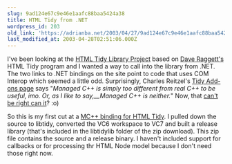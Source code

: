 ```yaml
---
slug: 9ad124e67c9e46e1aafc88baa5424a38
title: HTML Tidy from .NET
wordpress_id: 203
old_link: 'https://adrianba.net/2003/04/27/9ad124e67c9e46e1aafc88baa5424a38/'
last_modified_at: 2003-04-28T02:51:06.000Z
---
```


I've been looking at the
[HTML Tidy Library
Project](http://tidy.sourceforge.net/) based
on [Dave
Raggett's](http://www.w3.org/People/Raggett/) HTML Tidy program and I wanted a way to call into the
library from .NET. The two links to .NET bindings on the site point
to code that uses COM Interop which seemed a little odd.
Surprisingly, Charles Reitzel's
[Tidy Add-ons
page](http://users.rcn.com/creitzel/tidy.html) says "_Managed C++ is simply too different from real
C++ to be useful, imo. Or, as I like to say,__Managed
C++ is neither._" Now, that
[can't
be right](http://dotnetweblogs.com/sgentile/posts/5827.aspx)[
can it](http://www.google.com/search?hl=en&lr=&ie=UTF-8&oe=UTF-8&q=%22C%2B%2B+rocks%22)? :o)

So this is my first cut at a
[
MC++ binding for HTML Tidy](/software/download/TidyNET.zip). I pulled down the source to
libtidy, converted the VC6 workspace to VC7 and built a release
library (that's included in the libtidylib folder of the zip
download). This zip file contains the source and a release binary.
I haven't included support for callbacks or for processing thr HTML
Node model because I don't need those right now.
